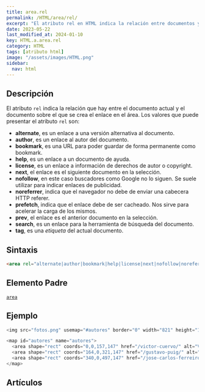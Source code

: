 ```yaml
---
title: area.rel
permalink: /HTML/area/rel/
excerpt: "El atributo rel en HTML indica la relación entre documentos y enlaces. Puede tener valores como "alternate", "author", "bookmark" y más. Aprende más aquí."
date: 2023-05-22
last_modified_at: 2024-01-10
key: HTML.a.area.rel
category: HTML
tags: [atributo html]
image: "/assets/images/HTML.png"
sidebar:
  nav: html
---
```


## Descripción


El atributo `rel` indica la relación que hay entre el documento actual y el documento sobre el que se crea el enlace en el área. Los valores que puede presentar el atributo `rel` son:

- **alternate**, es un enlace a una versión alternativa al documento.
- **author**, es un enlace al autor del documento.
- **bookmark**, es una URL para poder guardar de forma permanente como bookmark.
- **help**, es un enlace a un documento de ayuda.
- **license**, es un enlace a información de derechos de autor o copyright.
- **next**, el enlace es el siguiente documento en la selección.
- **nofollow**, en este caso buscadores como Google no lo siguen. Se suele utilizar para indicar enlaces de publicidad.
- **noreferrer**, indica que el navegador no debe de enviar una cabecera HTTP referer.
- **prefetch**, indica que el enlace debe de ser cacheado. Nos sirve para acelerar la carga de los mismos.
- **prev**, el enlace es el anterior documento en la selección.
- **search**, es un enlace para la herramienta de búsqueda del documento.
- **tag**, es una _etiqueta_ del actual documento.

## Sintaxis


```html
<area rel="alternate|author|bookmark|help|license|next|nofollow|noreferrer|prefetch|prev|search|tag" />
```


## Elemento Padre


[`area`](/HTML/area/)


## Ejemplo


```java
<img src="fotos.png" usemap="#autores" border="0" width="821" height="152" alt="Autores" />

<map id="autores" name="autores">
  <area shape="rect" coords="0,0,157,147" href="/victor-cuervo/" alt="Víctor Cuervo" rel="author"/>
  <area shape="rect" coords="164,0,321,147" href="/gustavo-puig/" alt="Gustavo Puig" rel="author"/>
  <area shape="rect" coords="340,0,497,147" href="/jose-carlos-ferreiro/" alt="José Carlos Ferreiro" rel="author"/>
</map>
```


## Artículos

